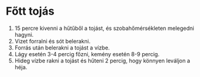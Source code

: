 # Főtt tojás

1. 15 percre kivenni a hűtűből a tojást, és szobahőmérsékleten melegedni hagyni.
2. Vizet forralni és sót belerakni.
3. Forrás után belerakni a tojást a vízbe.
4. Lágy esetén 3-4 percig főzni, kemény esetén 8-9 percig.
5. Hideg vízbe rakni a tojást és hűteni 2 percig, hogy könnyen leváljon a héja.

